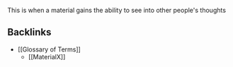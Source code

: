 This is when a material gains the ability to see into other people's thoughts
## Backlinks
* [[Glossary of Terms]]
	* [[MaterialX]]

